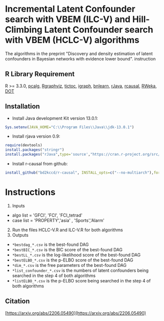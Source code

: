 # Incremental Latent Confounder search with VBEM (ILC-V) and Hill-Climbing Latent Confounder search with VBEM (HCLC-V) algorithms

The algorithms in the preprint "Discovery and density estimation of latent confounders in Bayesian networks with evidence lower bound".
instruction


## R Library Requirement
R >= 3.3.0, 
[pcalg](https://cran.r-project.org/web/packages/pcalg/index.html),
[Rgraphviz](https://cran.r-project.org/src/contrib/Archive/Rgraphviz/),
[tictoc](https://cran.r-project.org/web/packages/tictoc/index.html),
[igraph](https://cran.r-project.org/web/packages/igraph/index.html),
[bnlearn](https://cran.r-project.org/web/packages/bnlearn/index.html),
[rJava](https://cran.r-project.org/web/packages/rJava/index.html),
[rcausal](https://github.com/bd2kccd/r-causal),
[RWeka](https://cran.r-project.org/web/packages/RWeka/index.html),
[DOT](https://cran.r-project.org/web/packages/DOT/index.html)

## Installation
- Install Java development Kit version 13.0.1:
```R
Sys.setenv(JAVA_HOME="C:\\Program Files\\Java\\jdk-13.0.1")
```
- Install rjava version 0.9:
```R
require(devtools)
install.packages("stringr")
install.packages("rJava",type='source',"https://cran.r-project.org/src/contrib/Archive/rJava/rJava_0.9-12.tar.gz") 
```
- Install r-causal from github:

```R
install_github("bd2kccd/r-causal", INSTALL_opts=c("--no-multiarch"),force = TRUE)
```

# Instructions

1) Inputs
- algo list = 'GFCI', 'FCI', 'FCI_tetrad'
- case list = 'PROPERTY','asia' , 'Sports','Alarm'

2) Run the files HCLC-V.R and ILC-V.R for both algorithms
3) Outputs

- `*bestdag_*.csv` is the best-found DAG
- `*bestBIC_*.csv` is the BIC score of the best-found DAG
- `*bestLL_*.csv` is the log-likelihood score of the best-found DAG
- `*bestELBO_*.csv` is the p-ELBO score of the best-found DAG
- `*dim_*.csv` is the free parameters of the best-found DAG
- `*list_confounder_*.csv` is the numbers of latent confounders being searched  in the step 4 of both algorithms
- `*listELBO_*.csv` is the p-ELBO score being searched in the step 4 of both algorithms

## Citation

[https://arxiv.org/abs/2206.05490](https://arxiv.org/abs/2206.05490)




